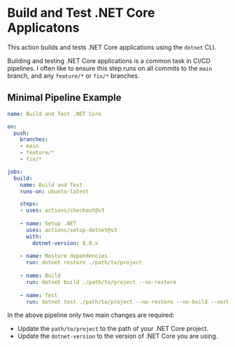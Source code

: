 # Build and Test .NET Core Applicatons

This action builds and tests .NET Core applications using the `dotnet` CLI. 

Building and testing .NET Core applications is a common task in CI/CD pipelines. I often like to ensure this step runs on all commits to the `main` branch, and any `feature/*` or `fix/*` branches.

## Minimal Pipeline Example

```yaml 
name: Build and Test .NET Core

on:
  push:
    branches:
    - main
    - feature/*  
    - fix/*

jobs:
  build:
    name: Build and Test
    runs-on: ubuntu-latest

    steps:
    - uses: actions/checkout@v3
  
    - name: Setup .NET
      uses: actions/setup-dotnet@v3
      with:
        dotnet-version: 8.0.x
    
    - name: Restore dependencies
      run: dotnet restore ./path/to/project
      
    - name: Build
      run: dotnet build ./path/to/project --no-restore
      
    - name: Test
      run: dotnet test ./path/to/project --no-restore --no-build --verbosity normal
```

In the above pipeline only two main changes are required:
* Update the `path/to/project` to the path of your .NET Core project.
* Update the `dotnet-version` to the version of .NET Core you are using.